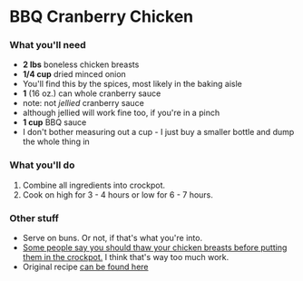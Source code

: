 BBQ Cranberry Chicken
==================

### What you'll need

- **2 lbs** boneless chicken breasts
- **1/4 cup** dried minced onion
 - You'll find this by the spices, most likely in the baking aisle
- **1** (16 oz.) can whole cranberry sauce 
 - note: not *jellied* cranberry sauce
 - although jellied will work fine too, if you're in a pinch
- **1 cup** BBQ sauce
 - I don't bother measuring out a cup - I just buy a smaller bottle and dump the whole thing in

### What you'll do

1. Combine all ingredients into crockpot.
1. Cook on high for 3 - 4 hours or low for 6 - 7 hours.

### Other stuff

- Serve on buns.  Or not, if that's what you're into.
- [Some people say you should thaw your chicken breasts before putting them in the crockpot.](http://www.twohealthykitchens.com/2014/02/03/is-it-safe-to-use-frozen-meat-in-your-crock-pot/)  I think that's way too much work.  
- Original recipe [can be found here](http://www.mommysfabulousfinds.com/2013/10/easy-crock-pot-freezer-meals-2.html)
